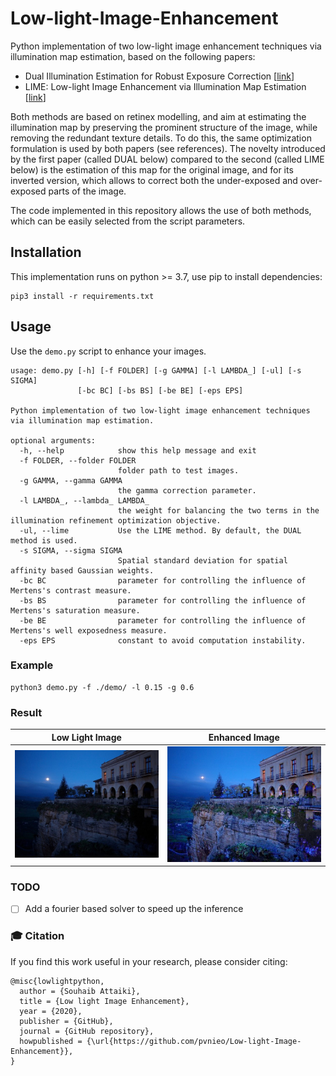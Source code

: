 # Low-light-Image-Enhancement
Python implementation of two low-light image enhancement techniques via illumination map estimation, based on the following papers:
 * Dual Illumination Estimation for Robust Exposure Correction [[link](https://arxiv.org/pdf/1910.13688.pdf)]
 * LIME: Low-light Image Enhancement via Illumination Map Estimation [[link](https://ieeexplore.ieee.org/document/7782813)]

Both methods are based on retinex modelling, and aim at estimating the illumination map by preserving the prominent structure of the image, while removing the redundant texture details. To do this, the same optimization formulation is used by both papers (see references). The novelty introduced by the first paper (called DUAL below) compared to the second (called LIME below) is the estimation of this map for the original image, and for its inverted version, which allows to correct both the under-exposed and over-exposed parts of the image.

The code implemented in this repository allows the use of both methods, which can be easily selected from the script parameters.

## Installation
This implementation runs on python >= 3.7, use pip to install dependencies:
```
pip3 install -r requirements.txt
```

## Usage
Use the `demo.py` script to enhance your images.
```
usage: demo.py [-h] [-f FOLDER] [-g GAMMA] [-l LAMBDA_] [-ul] [-s SIGMA]
               [-bc BC] [-bs BS] [-be BE] [-eps EPS]

Python implementation of two low-light image enhancement techniques via illumination map estimation.

optional arguments:
  -h, --help            show this help message and exit
  -f FOLDER, --folder FOLDER
                        folder path to test images.
  -g GAMMA, --gamma GAMMA
                        the gamma correction parameter.
  -l LAMBDA_, --lambda_ LAMBDA_
                        the weight for balancing the two terms in the illumination refinement optimization objective.
  -ul, --lime           Use the LIME method. By default, the DUAL method is used.
  -s SIGMA, --sigma SIGMA
                        Spatial standard deviation for spatial affinity based Gaussian weights.
  -bc BC                parameter for controlling the influence of Mertens's contrast measure.
  -bs BS                parameter for controlling the influence of Mertens's saturation measure.
  -be BE                parameter for controlling the influence of Mertens's well exposedness measure.
  -eps EPS              constant to avoid computation instability.
```

### Example
```
python3 demo.py -f ./demo/ -l 0.15 -g 0.6
```

### Result
Low Light Image             |  Enhanced Image
:-------------------------:|:-------------------------:
![](demo/2.bmp)  |  ![](demo/enhanced/2.bmp)

### TODO
 - [ ] Add a fourier based solver to speed up the inference
 
 
### :mortar_board: Citation
If you find this work useful in your research, please consider citing:
```
@misc{lowlightpython,
  author = {Souhaib Attaiki},
  title = {Low light Image Enhancement},
  year = {2020},
  publisher = {GitHub},
  journal = {GitHub repository},
  howpublished = {\url{https://github.com/pvnieo/Low-light-Image-Enhancement}},
}

```
